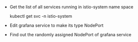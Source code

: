 
- Get the list of all services running in istio-system name space

    kubectl get svc -n istio-system 
    
- Edit grafana service to make its type NodePort
- Find out the randomly assigned NodePort of grafana service



